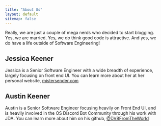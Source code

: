```yaml
---
title: "About Us"
layout: default
sitemap: false
---
```


Really, we are just a couple of mega nerds who decided to start blogging. Yes, we are married. Yes, we do think good code is attractive. And yes, we do have a life outside of Software Engineering!
## Jessica Keener
Jessica is a Senior Software Engineer with a wide breadth of experience, largely focusing on front end UI. You can learn more about her at her personal website, [mistersender.com](https://mistersender.com/)

## Austin Keener
Austin is a Senior Software Engineer focusing heavily on Front End UI, and is heavily involved in the OS Discord Bot Community through his work with JDA. You can learn more about him on his github, [@DV8FromTheWorld](https://www.github.com/dv8fromtheworld)